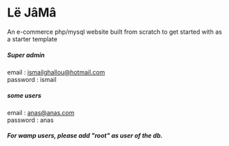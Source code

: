 # Lë JâMâ
An e-commerce php/mysql website built from scratch to get started with as a starter template

<h5> Super admin </h5> 

email : ismailghallou@hotmail.com<br>
password : ismail

<h5>  some users </h5> 

email : anas@anas.com<br>
password : anas

<h5>For wamp users, please add "root" as user of the db.</h5> 
